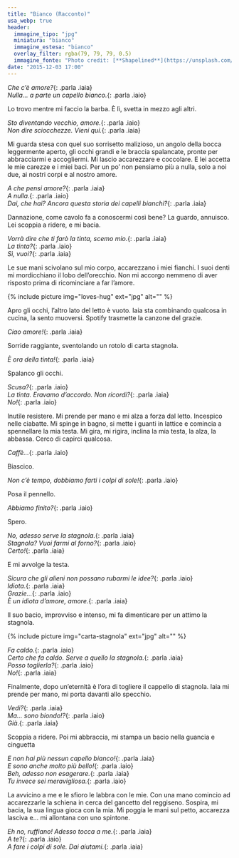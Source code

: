 ```yaml
---
title: "Bianco (Racconto)"
usa_webp: true
header:
  immagine_tipo: "jpg"
  miniatura: "bianco"
  immagine_estesa: "bianco"
  overlay_filter: rgba(79, 79, 79, 0.5)
  immagine_fonte: "Photo credit: [**Shapelined**](https://unsplash.com/@shapelined)"
date: "2015-12-03 17:00"
---
```


_Che c’è amore?_{: .parla .iaia}<br />
_Nulla… a parte un capello bianco._{: .parla .iaio}

Lo trovo mentre mi faccio la barba. È lì, svetta in mezzo agli altri.

_Sto diventando vecchio, amore._{: .parla .iaio}<br />
_Non dire sciocchezze. Vieni qui._{: .parla .iaia}

Mi guarda stesa con quel suo sorrisetto malizioso, un angolo della bocca leggermente aperto, gli occhi grandi e le braccia spalancate, pronte per abbracciarmi e accogliermi. Mi lascio accarezzare e coccolare. E lei accetta le mie carezze e i miei baci. Per un po’ non pensiamo più a nulla, solo a noi due, ai nostri corpi e al nostro amore.

_A che pensi amore?_{: .parla .iaia}<br />
_A nulla._{: .parla .iaio}<br />
_Dai, che hai? Ancora questa storia dei capelli bianchi?_{: .parla .iaia}

Dannazione, come cavolo fa a conoscermi così bene? La guardo, annuisco. Lei scoppia a ridere, e mi bacia.

_Vorrà dire che ti farò la tinta, scemo mio._{: .parla .iaia}<br />
_La tinta?_{: .parla .iaio}<br />
_Sì, vuoi?_{: .parla .iaia}

Le sue mani scivolano sul mio corpo, accarezzano i miei fianchi. I suoi denti mi mordicchiano il lobo dell’orecchio. Non mi accorgo nemmeno di aver risposto prima di ricominciare a far l’amore.

{% include picture img="loves-hug" ext="jpg" alt="" %}

Apro gli occhi, l’altro lato del letto è vuoto. Iaia sta combinando qualcosa in cucina, la sento muoversi. Spotify trasmette la canzone del grazie.

_Ciao amore!_{: .parla .iaia}

Sorride raggiante, sventolando un rotolo di carta stagnola.

_È ora della tinta!_{: .parla .iaia}

Spalanco gli occhi.

_Scusa?_{: .parla .iaio}<br />
_La tinta. Eravamo d’accordo. Non ricordi?_{: .parla .iaia}<br />
_No!_{: .parla .iaio}

Inutile resistere. Mi prende per mano e mi alza a forza dal letto. Incespico nelle ciabatte. Mi spinge in bagno, si mette i guanti in lattice e comincia a spennellare la mia testa. Mi gira, mi rigira, inclina la mia testa, la alza, la abbassa. Cerco di capirci qualcosa.

_Caffè…_{: .parla .iaio}

Biascico.

_Non c’è tempo, dobbiamo farti i colpi di sole!_{: .parla .iaio}

Posa il pennello.

_Abbiamo finito?_{: .parla .iaio}

Spero.

_No, adesso serve la stagnola._{: .parla .iaia}<br />
_Stagnola? Vuoi farmi al forno?_{: .parla .iaio}<br />
_Certo!_{: .parla .iaia}

E mi avvolge la testa.

_Sicura che gli alieni non possano rubarmi le idee?_{: .parla .iaio}<br />
_Idiota._{: .parla .iaia}<br />
_Grazie…_{: .parla .iaio}<br />
_È un idiota d’amore, amore._{: .parla .iaia}

Il suo bacio, improvviso e intenso, mi fa dimenticare per un attimo la stagnola.

{% include picture img="carta-stagnola" ext="jpg" alt="" %}

_Fa caldo._{: .parla .iaio}<br />
_Certo che fa caldo. Serve a quello la stagnola._{: .parla .iaia}<br />
_Posso toglierla?_{: .parla .iaio}<br />
_No!_{: .parla .iaia}

Finalmente, dopo un’eternità è l’ora di togliere il cappello di stagnola. Iaia mi prende per mano, mi porta davanti allo specchio.

_Vedi?_{: .parla .iaia}<br />
_Ma… sono biondo!?_{: .parla .iaio}<br />
_Già._{: .parla .iaia}

Scoppia a ridere. Poi mi abbraccia, mi stampa un bacio nella guancia e cinguetta

_E non hai più nessun capello bianco!_{: .parla .iaia}<br />
_E sono anche molto più bello!_{: .parla .iaio}<br />
_Beh, adesso non esagerare._{: .parla .iaia}<br />
_Tu invece sei meravigliosa._{: .parla .iaio}

La avvicino a me e le sfioro le labbra con le mie. Con una mano comincio ad accarezzarle la schiena in cerca del gancetto del reggiseno. Sospira, mi bacia, la sua lingua gioca con la mia. Mi poggia le mani sul petto, accarezza lasciva e… mi allontana con uno spintone.

_Eh no, ruffiano! Adesso tocca a me._{: .parla .iaia}<br />
_A te?_{: .parla .iaio}<br />
_A fare i colpi di sole. Dai aiutami._{: .parla .iaia}
